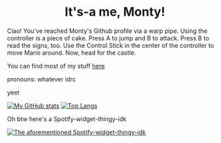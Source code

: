 <h1 align=center>It's-a me, Monty!</h1>



Ciao! You've reached Monty's Github profile via a warp pipe. Using the controller is a piece of cake. Press A to jump and B to attack. Press B to read the signs, too. Use the Control Stick in the center of the controller to move Mario around. Now, head for the castle.


You can find most of my stuff [here](https://www.monty.ga/)

pronouns: whatever idrc

yeet

[![My GitHub stats](https://github-readme-stats.vercel.app/api?username=montylion&show_icons=true&count_private=true&bg_color=2D333B&title_color=539BF5&text_color=ADBAC7&icon_color=2F90FF&hide_border=true&custom_title=My%20sad%20and%20disappointing%20GitHub%20Stats)](https://github.com/montylion?tab=repositories)
[![Top Langs](https://github-readme-stats.vercel.app/api/top-langs/?username=montylion&bg_color=2D333B&title_color=539BF5&text_color=ADBAC7&layout=compact&icon_color=2F90FF&hide_border=true&custom_title=I%27m%20sorry,%20it%27s%20JavaScript)](https://github.com/montylion?tab=repositories&q=&type=&language=javascript&sort=)

Oh btw here's a Spotify-widget-thingy-idk

[![The aforementioned Spotify-widget-thingy-idk](https://spotify-github-profile.vercel.app/api/view?uid=hpf4k9mlfq4fv7wm9pdjbbl1i&cover_image=true&theme=novatorem)](https://spotify-github-profile.vercel.app/api/view?uid=hpf4k9mlfq4fv7wm9pdjbbl1i&redirect=true)
